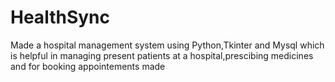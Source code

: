 # HealthSync
Made a hospital management system using Python,Tkinter and Mysql which is helpful in managing present patients at a hospital,prescibing medicines and for booking appointements made

